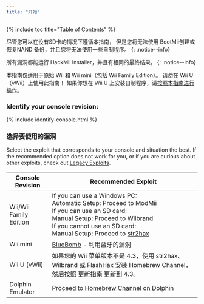 ```yaml
---
title: "开始"
---
```


{% include toc title="Table of Contents" %}

尽管您可以在没有SD卡的情况下遵循本指南， 但是您将无法使用 BootMii创建或恢复NAND 备份，并且您将无法使用一些自制程序。
{: .notice--info}

所有漏洞都能运行 HackMii Installer，并且有相同的最终结果。
{: .notice--info}

本指南仅适用于原始 Wii 和 Wii mini（包括 Wii Family Edition）。 请勿在 Wii U（vWii）上使用此指南！ 如果你想在 Wii U 上安装自制程序，请[按照本指南进行操作](https://wiiu.hacks.guide)。

### Identify your console revision:

{% include identify-console.html %}<br>

### 选择要使用的漏洞

Select the exploit that corresponds to your console and situation the best. If the recommended option does not work for you, or if you are curious about other exploits, check out [Legacy Exploits](legacy-exploits).

| Console Revision       | Recommended Exploit                                                                                                                                                                                                                                                                      |
| ---------------------- | ---------------------------------------------------------------------------------------------------------------------------------------------------------------------------------------------------------------------------------------------------------------------------------------- |
| Wii/Wii Family Edition | If you can use a Windows PC:<br> Automatic Setup: Proceed to [ModMii](modmii)<br> If you can use an SD card:<br> Manual Setup: Proceed to [Wilbrand](wilbrand)<br> If you cannot use an SD card:<br> Manual Setup: Proceed to [str2hax](str2hax)<br> |
| Wii mini               | [BlueBomb](bluebomb) - 利用蓝牙的漏洞                                                                                                                                                                                                                                                           |
| Wii U (vWii)           | 如果您的 Wii 菜单版本不是 4.3，使用 str2hax、Wilbrand 或 FlashHax 安装 Homebrew Channel，然后按照 [更新指南](update) 更新到 4.3。                                                                                                                                                                                      |
| Dolphin Emulator       | Proceed to [Homebrew Channel on Dolphin](homebrew-dolphin)                                                                                                                                                                                                                               |
